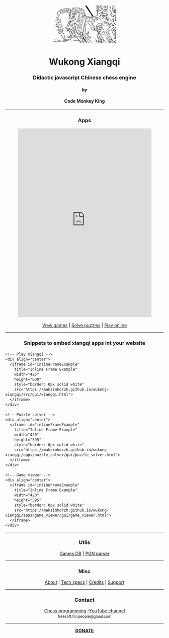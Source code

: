 <p align="center">
  <img src="src/gui/game/images/misc/logo.png">
</p>

<h1 align="center">Wukong Xiangqi</h1>
<h3 align="center">Didactic javascript Chinese chess engine</h3>
<h4 align="center">by</h4>
<h4 align="center">Code Monkey King</h4>
<hr>
<h3 align="center">Apps</h3>

<div align="center">
  <iframe id="inlineFrameExample"
    title="Inline Frame Example"
    width="425"
    height="600"
    style="border: 0px solid white"
    src="https://maksimkorzh.github.io/wukong-xiangqi/src/gui/xiangqi.html">
  </iframe>
</div>

<p align="center">
  <a href="https://maksimkorzh.github.io/wukong-xiangqi/apps/game_viewer/gui/game_viewer.html">View games</a> |
  <a href="https://maksimkorzh.github.io/wukong-xiangqi/apps/puzzle_solver/gui/puzzle_solver.html">Solve puzzles</a> |
  <a href="https://maksimkorzh.github.io/wukong-xiangqi/src/gui/xiangqi.html">Play online</a>
</p>
<hr>
<h3 align="center">Snippets to embed xiangqi apps int your website</h3>

    <!-- Play Xiangqi -->
    <div align="center">
      <iframe id="inlineFrameExample"
        title="Inline Frame Example"
        width="425"
        height="600"
        style="border: 0px solid white"
        src="https://maksimkorzh.github.io/wukong-xiangqi/src/gui/xiangqi.html">
      </iframe>
    </div>

    <!-- Puzzle solver -->
    <div align="center">
      <iframe id="inlineFrameExample"
        title="Inline Frame Example"
        width="420"
        height="595"
        style="border: 0px solid white"
        src="https://maksimkorzh.github.io/wukong-xiangqi/apps/puzzle_solver/gui/puzzle_solver.html">
      </iframe>
    </div>

    <!-- Game viewer -->
    <div align="center">
      <iframe id="inlineFrameExample"
        title="Inline Frame Example"
        width="420"
        height="595"
        style="border: 0px solid white"
        src="https://maksimkorzh.github.io/wukong-xiangqi/apps/game_viewer/gui/game_viewer.html">
      </iframe>
    </div>

<hr>
<h3 align="center">Utils</h3>
<p align="center">
  <a href="https://github.com/maksimKorzh/wukong-xiangqi/tree/main/xqdb">Games DB</a> |
  <a href="https://github.com/maksimKorzh/wukong-xiangqi/tree/main/xiangqi_pgn_parser">PGN parser</a>
</p>
<hr>
<h3 align="center">Misc</h3>
<p align="center">
  <a href="https://github.com/maksimKorzh/wukong-xiangqi/blob/main/docs/ABOUT.MD">About</a> |
  <a href="https://github.com/maksimKorzh/wukong-xiangqi/blob/main/docs/SPECS.MD">Tech specs</a> |
  <a href="https://github.com/maksimKorzh/wukong-xiangqi/blob/main/docs/CREDITS.MD">Credits</a> |
  <a href="https://github.com/maksimKorzh/wukong-xiangqi/issues">Support</a>
</p>
<hr>
<h3 align="center">Contact</h3>
<p align="center">
  <a href="https://www.youtube.com/channel/UCB9-prLkPwgvlKKqDgXhsMQ/playlists">Chess programming -YouTube channel</a><br>
  <small>freesoft.for.people@gmail.com</small>
</p>
<hr>
<p align="center">
  <a href="https://www.patreon.com/code_monkey_king"><strong>DONATE</strong></a>
</p>



 


